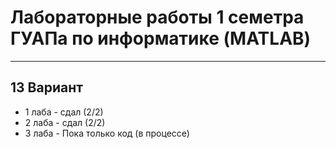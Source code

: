 <h1>Лабораторные работы 1 семетра ГУАПа по информатике (MATLAB)</h1>
<hr>
<h2>13 Вариант</h2>
<ul>
  <li>1 лаба - сдал (2/2)</li>
  <li>2 лаба - сдал (2/2)</li>
  <li>3 лаба - Пока только код (в процессе)</li>
</ul>
